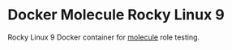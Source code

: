 # Docker Molecule Rocky Linux 9

Rocky Linux 9 Docker container for [molecule](https://molecule.readthedocs.io/en/latest/) role testing.

